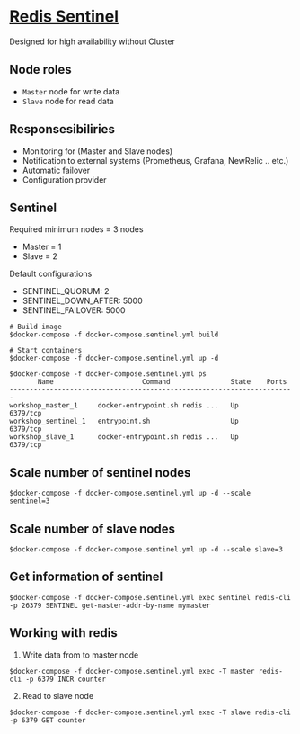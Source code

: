 # [Redis Sentinel](https://redis.io/topics/sentinel)
Designed for high availability without Cluster

## Node roles
* `Master` node for write data
* `Slave` node for read data

## Responsesibiliries
* Monitoring for (Master and Slave nodes)
* Notification to external systems (Prometheus, Grafana, NewRelic .. etc.)
* Automatic failover
* Configuration provider


## Sentinel
Required minimum nodes = 3 nodes
* Master = 1
* Slave = 2

Default configurations
* SENTINEL_QUORUM: 2
* SENTINEL_DOWN_AFTER: 5000
* SENTINEL_FAILOVER: 5000


```
# Build image
$docker-compose -f docker-compose.sentinel.yml build 

# Start containers
$docker-compose -f docker-compose.sentinel.yml up -d 

$docker-compose -f docker-compose.sentinel.yml ps
       Name                      Command               State    Ports
-----------------------------------------------------------------------
workshop_master_1     docker-entrypoint.sh redis ...   Up      6379/tcp
workshop_sentinel_1   entrypoint.sh                    Up      6379/tcp
workshop_slave_1      docker-entrypoint.sh redis ...   Up      6379/tcp
```

## Scale number of sentinel nodes
```
$docker-compose -f docker-compose.sentinel.yml up -d --scale sentinel=3
```

## Scale number of slave nodes
```
$docker-compose -f docker-compose.sentinel.yml up -d --scale slave=3
```

## Get information of sentinel
```
$docker-compose -f docker-compose.sentinel.yml exec sentinel redis-cli -p 26379 SENTINEL get-master-addr-by-name mymaster
```

## Working with redis

1. Write data from to master node
```
$docker-compose -f docker-compose.sentinel.yml exec -T master redis-cli -p 6379 INCR counter
```

2. Read to slave node
```
$docker-compose -f docker-compose.sentinel.yml exec -T slave redis-cli -p 6379 GET counter
```
